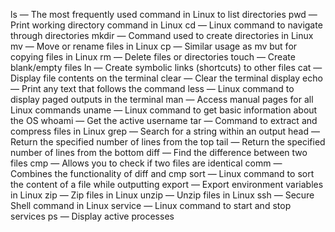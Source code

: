 ls — The most frequently used command in Linux to list directories
pwd — Print working directory command in Linux
cd — Linux command to navigate through directories
mkdir — Command used to create directories in Linux
mv — Move or rename files in Linux
cp — Similar usage as mv but for copying files in Linux
rm — Delete files or directories
touch — Create blank/empty files
ln — Create symbolic links (shortcuts) to other files
cat — Display file contents on the terminal
clear — Clear the terminal display
echo — Print any text that follows the command
less — Linux command to display paged outputs in the terminal
man — Access manual pages for all Linux commands
uname — Linux command to get basic information about the OS
whoami — Get the active username
tar — Command to extract and compress files in Linux
grep — Search for a string within an output
head — Return the specified number of lines from the top
tail — Return the specified number of lines from the bottom
diff — Find the difference between two files
cmp — Allows you to check if two files are identical
comm — Combines the functionality of diff and cmp
sort — Linux command to sort the content of a file while outputting
export — Export environment variables in Linux
zip — Zip files in Linux
unzip — Unzip files in Linux
ssh — Secure Shell command in Linux
service — Linux command to start and stop services
ps — Display active processes
